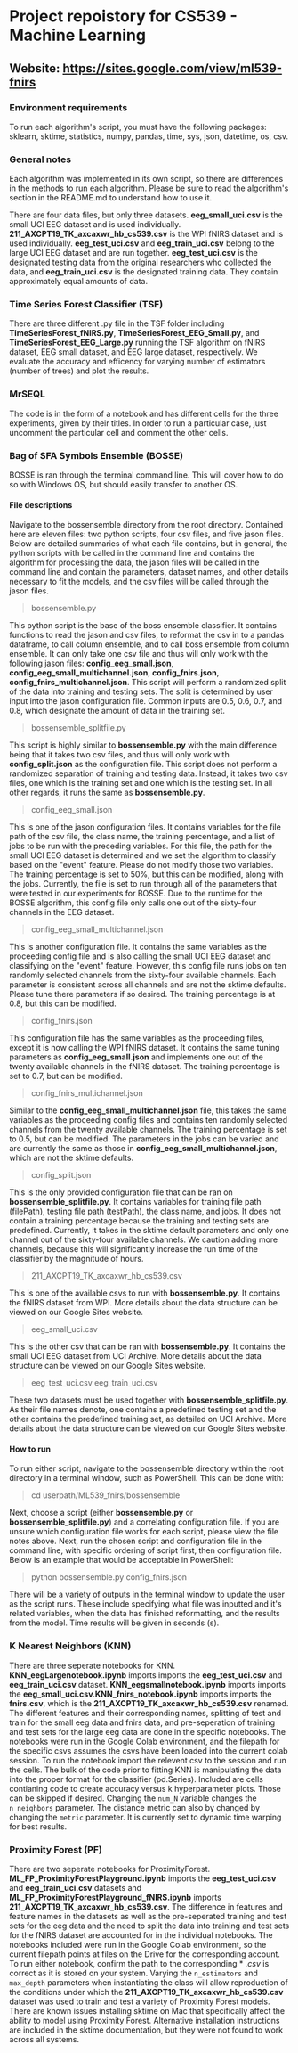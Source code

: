 # Project repoistory for CS539 - Machine Learning 

## Website: https://sites.google.com/view/ml539-fnirs

### Environment requirements
To run each algorithm's script, you must have the following packages: sklearn, sktime, statistics, numpy, pandas, time, sys, json, datetime, os, csv.

### General notes
Each algorithm was implemented in its own script, so there are differences in the methods to run each algorithm. Please be sure to read the algorithm's section in the README.md to understand how to use it.

There are four data files, but only three datasets. **eeg_small_uci.csv** is the small UCI EEG dataset and is used individually. **211_AXCPT19_TK_axcaxwr_hb_cs539.csv** is the WPI fNIRS dataset and is used individually. **eeg_test_uci.csv** and **eeg_train_uci.csv** belong to the large UCI EEG dataset and are run together. **eeg_test_uci.csv** is the designated testing data from the original researchers who collected the data, and **eeg_train_uci.csv** is the designated training data. They contain approximately equal amounts of data. 

### Time Series Forest Classifier (TSF)
There are three different .py file in the TSF folder including **TimeSeriesForest_fNIRS.py**, **TimeSeriesForest_EEG_Small.py**, and **TimeSeriesForest_EEG_Large.py** running the TSF algorithm on fNIRS dataset, EEG small dataset, and EEG large dataset, respectively. We evaluate the accuracy and efficency for varying number of estimators (number of trees) and plot the results.

### MrSEQL
The code is in the form of a notebook and has different cells for the three experiments, given by their titles. In order to run a particular case, just uncomment the particular cell and comment the other cells.

### Bag of SFA Symbols Ensemble (BOSSE)
BOSSE is ran through the terminal command line. This will cover how to do so with Windows OS, but should easily transfer to another OS. 

#### File descriptions
Navigate to the bossensemble directory from the root directory. Contained here are eleven files: two python scripts, four csv files, and five jason files. Below are detailed summaries of what each file contains, but in general, the python scripts with be called in the command line and contains the algorithm for processing the data, the jason files will be called in the command line and contain the parameters, dataset names, and other details necessary to fit the models, and the csv files will be called through the jason files. 

> bossensemble.py

This python script is the base of the boss ensemble classifier. It contains functions to read the jason and csv files, to reformat the csv in to a pandas dataframe, to call column ensemble, and to call boss ensemble from column ensemble. It can only take one csv file and thus will only work with the following jason files: **config_eeg_small.json**, **config_eeg_small_multichannel.json**, **config_fnirs.json**, **config_fnirs_multichannel.json**. This script will perform a randomized split of the data into training and testing sets. The split is determined by user input into the jason configuration file. Common inputs are 0.5, 0.6, 0.7, and 0.8, which designate the amount of data in the training set. 

> bossensemble_splitfile.py

This script is highly similar to **bossensemble.py** with the main difference being that it takes two csv files, and thus will only work with **config_split.json** as the configuration file. This script does not perform a randomized separation of training and testing data. Instead, it takes two csv files, one which is the training set and one which is the testing set. In all other regards, it runs the same as **bossensemble.py**.

> config_eeg_small.json

This is one of the jason configuration files. It contains variables for the file path of the csv file, the class name, the training percentage, and a list of jobs to be run with the preceding variables. For this file, the path for the small UCI EEG dataset is determined and we set the algorithm to classify based on the "event" feature. Please do not modify those two variables. The training percentage is set to 50%, but this can be modified, along with the jobs. Currently, the file is set to run through all of the parameters that were tested in our experiments for BOSSE. Due to the runtime for the BOSSE algorithm, this config file only calls one out of the sixty-four channels in the EEG dataset. 

> config_eeg_small_multichannel.json

This is another configuration file. It contains the same variables as the proceeding config file and is also calling the small UCI EEG dataset and classifying on the "event" feature. However, this config file runs jobs on ten randomly selected channels from the sixty-four available channels. Each parameter is consistent across all channels and are not the sktime defaults. Please tune there parameters if so desired. The training percentage is at 0.8, but this can be modified. 

> config_fnirs.json

This configuration file has the same variables as the proceeding files, except it is now calling the WPI fNIRS dataset. It contains the same tuning parameters as **config_eeg_small.json** and implements one out of the twenty available channels in the fNIRS dataset. The training percentage is set to 0.7, but can be modified. 

> config_fnirs_multichannel.json

Similar to the **config_eeg_small_multichannel.json** file, this takes the same variables as the proceeding config files and contains ten randomly selected channels from the twenty available channels. The training percentage is set to 0.5, but can be modified. The parameters in the jobs can be varied and are currently the same as those in **config_eeg_small_multichannel.json**, which are not the sktime defaults. 

> config_split.json

This is the only provided configuration file that can be ran on **bossensemble_splitfile.py**. It contains variables for training file path (filePath), testing file path (testPath), the class name, and jobs. It does not contain a training percentage because the training and testing sets are predefined. Currently, it takes in the sktime default parameters and only one channel out of the sixty-four available channels. We caution adding more channels, because this will significantly increase the run time of the classifier by the magnitude of hours. 

> 211_AXCPT19_TK_axcaxwr_hb_cs539.csv

This is one of the available csvs to run with **bossensemble.py**. It contains the fNIRS dataset from WPI. More details about the data structure can be viewed on our Google Sites website. 

> eeg_small_uci.csv

This is the other csv that can be ran with **bossensemble.py**. It contains the small UCI EEG dataset from UCI Archive. More details about the data structure can be viewed on our Google Sites website. 

> eeg_test_uci.csv
> eeg_train_uci.csv

These two datasets must be used together with **bossensemble_splitfile.py**. As their file names denote, one contains a predefined testing set and the other contains the predefined training set, as detailed on UCI Archive. More details about the data structure can be viewed on our Google Sites website. 

#### How to run
To run either script, navigate to the bossensemble directory within the root directory in a terminal window, such as PowerShell. This can be done with:

>cd userpath/ML539_fnirs/bossensemble

Next, choose a script (either **bossensemble.py** or **bossensemble_splitfile.py**) and a correlating configuration file. If you are unsure which configuration file works for each script, please view the file notes above. Next, run the chosen script and configuration file in the command line, with specific ordering of script first, then configuration file. Below is an example that would be acceptable in PowerShell:

>python bossensemble.py config_fnirs.json

There will be a variety of outputs in the terminal window to update the user as the script runs. These include specifying what file was inputted and it's related variables, when the data has finished reformatting, and the results from the model. Time results will be given in seconds (s). 

### K Nearest Neighbors (KNN)
There are three seperate notebooks for KNN. **KNN_eegLargenotebook.ipynb** imports imports the **eeg_test_uci.csv** and **eeg_train_uci.csv** dataset. **KNN_eegsmallnotebook.ipynb** imports imports the **eeg_small_uci.csv**.**KNN_fnirs_notebook.ipynb** imports imports the **fnirs.csv**, which is the **211_AXCPT19_TK_axcaxwr_hb_cs539.csv** renamed. The different features and their corresponding names, splitting of test and train for the small eeg data and fnirs data, and pre-seperation of training and test sets for the large eeg data are done in the specific notebooks. 
The notebooks were run in the Google Colab environment, and the filepath for the specific csvs assumes the csvs have been loaded into the current colab session. To run the notebook import the relevent csv to the session and run the cells. The bulk of the code prior to fitting KNN is manipulating the data into the proper format for the classifier (pd.Series). Included are cells contianing code to create accuracy versus k hyperparameter plots. Those can be skipped if desired. Changing the `num_N` variable changes the `n_neighbors` parameter. The distance metric can also by changed by changing the `metric` parameter. It is currently set to dynamic time warping for best results. 

### Proximity Forest (PF)
There are two seperate notebooks for ProximityForest. **ML_FP_ProximityForestPlayground.ipynb** imports the **eeg_test_uci.csv** and **eeg_train_uci.csv** datasets and **ML_FP_ProximityForestPlayground_fNIRS.ipynb** imports **211_AXCPT19_TK_axcaxwr_hb_cs539.csv**. The difference in features and feature names in the datasets as well as the pre-seperated training and test sets for the eeg data and the need to split the data into training and test sets for the fNIRS dataset are accounted for in the individual notebooks.
The notebooks included were run in the Google Colab environment, so the current filepath points at files on the Drive for the corresponding account. To run either notebook, confirm the path to the corresponding * *.csv* is correct as it is stored on your system.
Varying the `n_estimators` and `max_depth` parameters when instantiating the class will allow reproduction of the conditions under which the **211_AXCPT19_TK_axcaxwr_hb_cs539.csv** dataset was used to train and test a variety of Proximity Forest models.
There are known issues installing sktime on Mac that specifically affect the ability to model using Proximity Forest. Alternative installation instructions are included in the sktime documentation, but they were not found to work across all systems.
